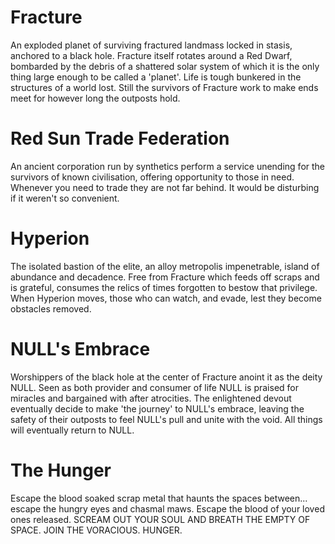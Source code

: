 # Fracture
An exploded planet of surviving fractured landmass locked in stasis, anchored to a black hole. Fracture itself rotates around a Red Dwarf, bombarded by the debris of a shattered solar system of which it is the only thing large enough to be called a 'planet'. Life is tough bunkered in the structures of a world lost. Still the survivors of Fracture work to make ends meet for however long the outposts hold.

# Red Sun Trade Federation
An ancient corporation run by synthetics perform a service unending for the survivors of known civilisation, offering opportunity to those in need. Whenever you need to trade they are not far behind. It would be disturbing if it weren't so convenient.

# Hyperion
The isolated bastion of the elite, an alloy metropolis impenetrable, island of abundance and decadence. Free from Fracture which feeds off scraps and is grateful, consumes the relics of times forgotten to bestow that privilege. When Hyperion moves, those who can watch, and evade, lest they become obstacles removed.

# NULL's Embrace
Worshippers of the black hole at the center of Fracture anoint it as the deity NULL. Seen as both provider and consumer of life NULL is praised for miracles and bargained with after atrocities. The enlightened devout eventually decide to make 'the journey' to NULL's embrace, leaving the safety of their outposts to feel NULL's pull and unite with the void. All things will eventually return to NULL.

# The Hunger
Escape the blood soaked scrap metal that haunts the spaces between... escape the hungry eyes and chasmal maws. Escape the blood of your loved ones released. SCREAM OUT YOUR SOUL AND BREATH THE EMPTY OF SPACE. JOIN THE VORACIOUS. HUNGER.